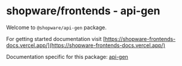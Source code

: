 # shopware/frontends - api-gen

Welcome to `@shopware/api-gen` package.

For getting started documentation visit [https://shopware-frontends-docs.vercel.app/](https://shopware-frontends-docs.vercel.app/)

Documentation specific for this package: [api-gen](https://shopware-frontends-docs.vercel.app/packages/api-gen.html)
